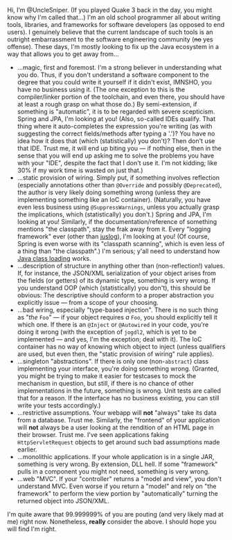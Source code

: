 Hi, I’m @UncleSniper. (If you played Quake 3 back in the day, you might know why I'm called that...)
I'm an old school programmer all about writing tools, libraries, and frameworks for software developers (as opposed to end users).
I genuinely believe that the current landscape of such tools is an outright embarrassment to the software engineering community
(~~no~~ yes offense). These days, I'm mostly looking to fix up the Java ecosystem in a way that allows you to get away from...
- ...magic, first and foremost. I'm a strong believer in understanding what you do. Thus, if you don't understand a software
  component to the degree that you could write it yourself if it didn't exist, IMNSHO, you have no business using it. (The one
  exception to this is the compiler/linker portion of the toolchain, and even there, you should have at least a rough grasp on
  what those do.) By semi-extension, if something is "automatic", it is to be regarded with severe scepticism. Spring and JPA,
  I'm looking at you! (Also, so-called IDEs qualify. That thing where it auto-completes the expression you're writing (as with
  suggesting the correct fields/methods after typing a '.')? You have no idea how it does that (which (statistically) you
  don't)? Then don't use that IDE. Trust me, it will end up biting you &mdash; if nothing else, then in the sense that you
  will end up asking me to solve the problems you have with your "IDE", despite the fact that I don't use it. I'm not kidding;
  like 30% if my work time is wasted on just that.)
- ...static provision of wiring. Simply put, if something involves reflection (especially annotations other than ``@Override``
  and possibly ``@Deprecated``), the author is very likely doing something wrong (unless they are implementing something like
  an IoC container). (Naturally, you have even less business using ``@SuppressWarnings``, unless you actually grasp the
  implications, which (statistically) you don't.) Spring and JPA, I'm looking at you! Similarly, if the documentation/reference
  of something mentions "the classpath", stay the frak away from it. Every "logging framework" ever (other than
  [juslog](https://github.com/UncleSniper/juslog)), I'm looking at you! (Of course, Spring is even worse with its "classpath
  scanning", which is even less of a thing than "the classpath".) I'm serious; y'all need to understand how
  [Java class loading](https://docs.oracle.com/javase/8/docs/api/java/lang/ClassLoader.html) works.
- ...description of structure in anything other than (non-reflection!) values. If, for instance, the JSON/XML serialization of
  your object arises from the fields (or getters) of its dynamic type, something is very wrong. If you understand OOP (which
  (statistically) you don't), this should be obvious: The descriptive should conform to a proper abstraction you explicitly
  issue &mdash; from a scope of your choosing.
- ...bad wiring, especially "type-based injection". There is no such thing as "_the_ ``Foo``" &mdash; if your object requires
  *a* ``Foo``, you should explicitly tell it which one. If there is an ``@Inject`` or ``@Autowired`` in your code, you're
  doing it wrong (with the exception of ``jogdl2``, which is yet to be implemented &mdash; and yes, I'm the exception; deal
  with it). The IoC container has no way of knowing which object to inject (unless qualifiers are used, but even then,
  the "static provision of wiring" rule applies).
- ...singleton "abstractions". If there is only one (non-``abstract``) class implementing your interface, you're doing something
  wrong. (Granted, you might be trying to make it easier for testcases to mock the mechanism in question, but still, if there
  is no chance of other implementations in the future, something is wrong. Unit tests are called that for a reason. If the
  interface has no business existing, you can still write your tests accordingly.)
- ...restrictive assumptions. Your webapp will **not** "always" take its data from a database. Trust me. Similarly, the "frontend"
  of your application will **not** always be a user looking at the rendition of an HTML page in their browser. Trust me.
  I've seen applications faking ``HttpServletRequest`` objects to get around such bad assumptions made earlier.
- ...monolithic applications. If your whole application is in a single JAR, something is very wrong. By extension, DLL hell.
  If some "framework" pulls in a component you might not need, something is very wrong.
- ...web "MVC". If your "controller" returns a "model and view", you don't understand MVC. Even worse if you return a "model"
  and rely on "the framework" to perform the view portion by "automatically" turning the returned object into JSON/XML.

I'm quite aware that 99.999999% of you are pouting (and very likely mad at me) right now. Nonetheless, **really** consider
the above. I should hope you will find I'm right.
